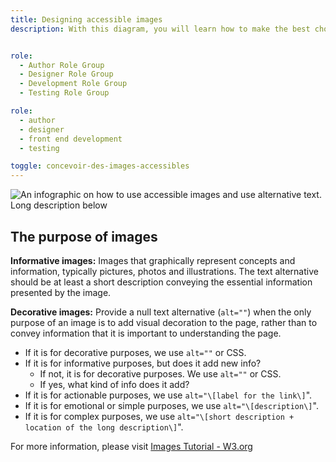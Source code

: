 ```yaml
---
title: Designing accessible images
description: With this diagram, you will learn how to make the best choice for designing accessible images.


role:
  - Author Role Group
  - Designer Role Group
  - Development Role Group
  - Testing Role Group

role:
  - author
  - designer
  - front end development
  - testing

toggle: concevoir-des-images-accessibles
---
```


<img src="{{ pathPrefix }}img/en/introduction/accessible-image.jpg" class="img-responsive" alt="An infographic on how to use accessible images and use alternative text. Long description below" />

## The purpose of images

**Informative images:** Images that graphically represent concepts and information, typically pictures, photos and illustrations. The text alternative should be at least a short description conveying the essential information presented by the image.

**Decorative images:** Provide a null text alternative (`alt=""`) when the only purpose of an image is to add visual decoration to the page, rather than to convey information that it is important to understanding the page.

- If it is for decorative purposes, we use `alt=""` or CSS.
- If it is for informative purposes, but does it add new info?
  - If not, it is for decorative purposes. We use `alt=""` or CSS.
  - If yes, what kind of info does it add?
- If it is for actionable purposes, we use `alt="\[label for the link\]`".
- If it is for emotional or simple purposes, we use `alt="\[description\]`".
- If it is for complex purposes, we use `alt="\[short description + location of the long description\]`".

For more information, please visit [Images Tutorial - W3.org](https://www.w3.org/WAI/tutorials/images/)
